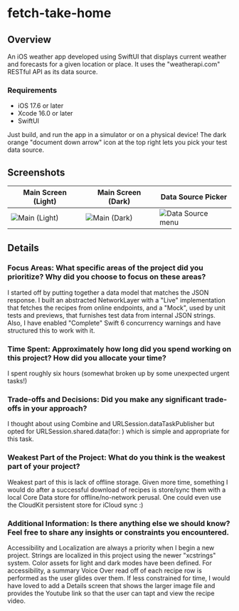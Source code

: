 # fetch-take-home

## Overview
An iOS weather app developed using SwiftUI that displays current weather and forecasts for a given location or place. It uses the "weatherapi.com" RESTful API as its data source.

### Requirements
- iOS 17.6 or later
- Xcode 16.0 or later
- SwiftUI

Just build, and run the app in a simulator or on a physical device!
The dark orange "document down arrow" icon at the top right lets you pick your test data source.

## Screenshots

| Main Screen (Light) | Main Screen (Dark) | Data Source Picker |
| -- | -- | -- |
| ![Main (Light)](https://github.com/user-attachments/assets/ba4a33fe-dc0f-41c1-9155-475ea646cb32) | ![Main (Dark)](https://github.com/user-attachments/assets/5ebdc458-db2a-4101-b7da-74dd69f542a3) | ![Data Source menu](https://github.com/user-attachments/assets/b6145c9b-457d-4fe0-be84-b35c0ebb6d38) |

## Details
### Focus Areas: What specific areas of the project did you prioritize? Why did you choose to focus on these areas?
I started off by putting together a data model that matches the JSON response.
I built an abstracted NetworkLayer with a "Live" implementation that fetches the recipes from online endpoints,
and a "Mock", used by unit tests and previews, that furnishes test data from internal JSON strings.
Also, I have enabled "Complete" Swift 6 concurrency warnings and have structured this to work with it.

### Time Spent: Approximately how long did you spend working on this project? How did you allocate your time?
I spent roughly six hours (somewhat broken up by some unexpected urgent tasks!)

### Trade-offs and Decisions: Did you make any significant trade-offs in your approach?
I thought about using Combine and URLSession.dataTaskPublisher but opted for URLSession.shared.data(for: ) which is simple and appropriate for this task.

### Weakest Part of the Project: What do you think is the weakest part of your project?
Weakest part of this is lack of offline storage. Given more time, something I would do after a 
successful download of recipes is store/sync them with a local Core Data store for offline/no-network perusal.
One could even use the CloudKit persistent store for iCloud sync :)

### Additional Information: Is there anything else we should know? Feel free to share any insights or constraints you encountered.
Accessibility and Localization are always a priority when I begin a new project.
Strings are localized in this project using the newer "xcstrings" system.
Color assets for light and dark modes have been defined.
For accessibility, a summary Voice Over read off of each recipe row is performed as the user glides over them.
If less constrained for time, I would have loved to add a Details screen that shows the larger image file and provides 
the Youtube link so that the user can tapt and view the recipe video.
